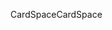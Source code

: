 <span data-ttu-id="c7d63-101">CardSpace</span><span class="sxs-lookup"><span data-stu-id="c7d63-101">CardSpace</span></span>